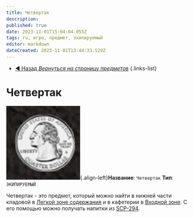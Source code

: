 ```yaml
---
title: Четвертак
description: 
published: true
date: 2023-11-01T15:04:04.055Z
tags: ru, игра, предмет, экипируемый
editor: markdown
dateCreated: 2023-11-01T13:44:33.529Z
---
```


- [:arrow_backward: Назад *Вернуться на страницу предметов*](/ru/game/items)
{.links-list}
# Четвертак
![coin.png](/images/items/coin.png){.align-left}**Название**: `Четвертак`
**Тип**: `ЭКИПИРУЕМЫЙ`

Четвертак - это предмет, который можно найти в нижней части кладовой в [Легкой зоне содержания](/ru/game/rooms/lcz) и в кафетерии в [Входной зоне](/ru/game/rooms/ent). С его помощью можно получать напитки из [SCP-294](/ru/game/scps/294).

‎ 
